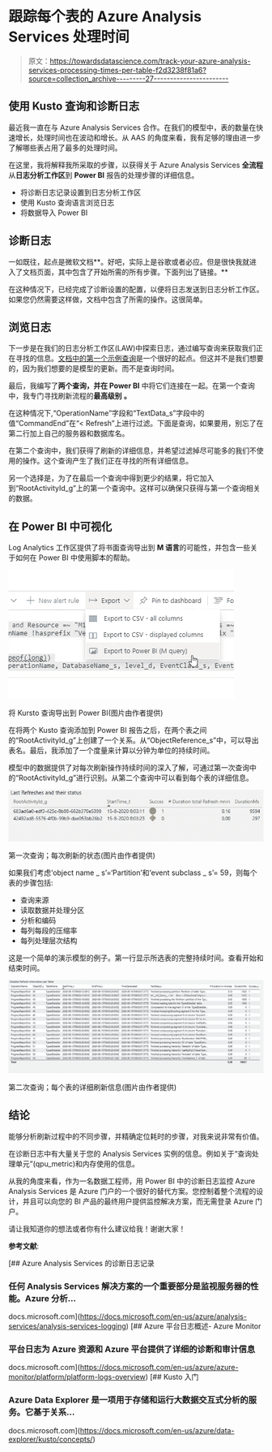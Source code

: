 # 跟踪每个表的 Azure Analysis Services 处理时间

> 原文：<https://towardsdatascience.com/track-your-azure-analysis-services-processing-times-per-table-f2d3238f81a6?source=collection_archive---------27----------------------->

## 使用 Kusto 查询和诊断日志

最近我一直在与 Azure Analysis Services 合作。在我们的模型中，表的数量在快速增长，处理时间也在波动和增长。从 AAS 的角度来看，我有足够的理由进一步了解哪些表占用了最多的处理时间。

在这里，我将解释我所采取的步骤，以获得关于 Azure Analysis Services **全流程**从**日志分析工作区**到 **Power BI** 报告的处理步骤的详细信息。

*   将诊断日志记录设置到日志分析工作区
*   使用 Kusto 查询语言浏览日志
*   将数据导入 Power BI

## **诊断日志**

一如既往，起点是微软文档**。好吧，实际上是谷歌或者必应。但是很快我就进入了文档页面，其中包含了开始所需的所有步骤。下面列出了链接。**

在这种情况下，已经完成了诊断设置的配置，以便将日志发送到日志分析工作区。如果您仍然需要这样做，文档中包含了所需的操作。这很简单。

## 浏览日志

下一步是在我们的日志分析工作区(LAW)中探索日志，通过编写查询来获取我们正在寻找的信息。[文档中的第一个示例查询](https://docs.microsoft.com/en-us/azure/analysis-services/analysis-services-logging#view-logs-in-log-analytics-workspace)是一个很好的起点。但这并不是我们想要的，因为我们想要的是模型的更新。而不是查询时间。

最后，我编写了**两个查询，并在 Power BI** 中将它们连接在一起。在第一个查询中，我专门寻找刷新流程的**最高级别** **。**

在这种情况下,“OperationName”字段和“TextData_s”字段中的值“CommandEnd”在“< Refresh”上进行过滤。下面是查询，如果要用，别忘了在第二行加上自己的服务器和数据库名。

在第二个查询中，我们获得了刷新的详细信息，并希望过滤掉尽可能多的我们不使用的操作。这个查询产生了我们正在寻找的所有详细信息。

另一个选择是，为了在最后一个查询中得到更少的结果，将它加入到“RootActivityId_g”上的第一个查询中。这样可以确保只获得与第一个查询相关的数据。

## 在 Power BI 中可视化

Log Analytics 工作区提供了将书面查询导出到 **M 语言**的可能性，并包含一些关于如何在 Power BI 中使用脚本的帮助。

![](img/914d111029542578e23d380d4a0a724a.png)

将 Kursto 查询导出到 Power BI(图片由作者提供)

在将两个 Kusto 查询添加到 Power BI 报告之后，在两个表之间的“RootActivityId_g”上创建了一个关系。从“ObjectReference_s”中，可以导出表名。最后，我添加了一个度量来计算以分钟为单位的持续时间。

模型中的数据提供了对每次刷新操作持续时间的深入了解，可通过第一次查询中的“RootActivityId_g”进行识别。从第二个查询中可以看到每个表的详细信息。

![](img/fe4439d7a4a3a34661334faa6e1e71cf.png)

第一次查询；每次刷新的状态(图片由作者提供)

如果我们考虑‘object name _ s’=‘Partition’和‘event subclass _ s’= 59，则每个表的步骤包括:

*   查询来源
*   读取数据并处理分区
*   分析和编码
*   每列每段的压缩率
*   每列处理层次结构

这是一个简单的演示模型的例子。第一行显示所选表的完整持续时间。查看开始和结束时间。

![](img/2134f346548d2e6af1823bde5d6a26fb.png)

第二次查询；每个表的详细刷新信息(图片由作者提供)

## 结论

能够分析刷新过程中的不同步骤，并精确定位耗时的步骤，对我来说非常有价值。

在诊断日志中有大量关于您的 Analysis Services 实例的信息。例如关于“查询处理单元”(qpu_metric)和内存使用的信息。

从我的角度来看，作为一名数据工程师，用 Power BI 中的诊断日志监控 Azure Analysis Services 是 Azure 门户的一个很好的替代方案。您控制着整个流程的设计，并且可以向您的 BI 产品的最终用户提供监控解决方案，而无需登录 Azure 门户。

请让我知道你的想法或者你有什么建议给我！谢谢大家！

**参考文献**:

[](https://docs.microsoft.com/en-us/azure/analysis-services/analysis-services-logging) [## Azure Analysis Services 的诊断日志记录

### 任何 Analysis Services 解决方案的一个重要部分是监视服务器的性能。Azure 分析…

docs.microsoft.com](https://docs.microsoft.com/en-us/azure/analysis-services/analysis-services-logging) [](https://docs.microsoft.com/en-us/azure/azure-monitor/platform/platform-logs-overview) [## Azure 平台日志概述- Azure Monitor

### 平台日志为 Azure 资源和 Azure 平台提供了详细的诊断和审计信息

docs.microsoft.com](https://docs.microsoft.com/en-us/azure/azure-monitor/platform/platform-logs-overview) [](https://docs.microsoft.com/en-us/azure/data-explorer/kusto/concepts/) [## Kusto 入门

### Azure Data Explorer 是一项用于存储和运行大数据交互式分析的服务。它基于关系…

docs.microsoft.com](https://docs.microsoft.com/en-us/azure/data-explorer/kusto/concepts/)